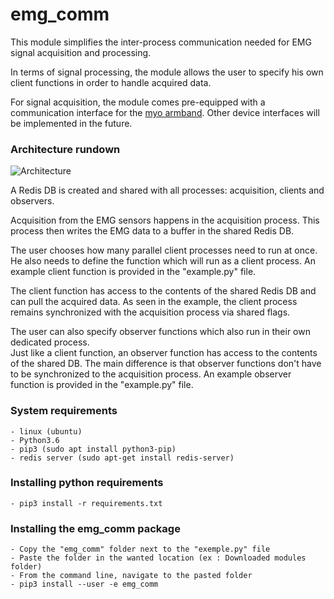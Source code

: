 # emg_comm

This module simplifies the inter-process communication needed for EMG signal acquisition and processing.

In terms of signal processing, the module allows the user to specify his own client functions in order to handle acquired data.

For signal acquisition, the module comes pre-equipped with a communication interface for the [myo armband](https://support.getmyo.com/hc/en-us/articles/203398347-Getting-started-with-your-Myo-armband).
Other device interfaces will be implemented in the future.

### Architecture rundown

![Architecture](file:///home/david/Documents/GIT/HandGestureRecognition/emg_comm/Docs/Architecture%20Diagram.png)
    
A Redis DB is created and shared with all processes: acquisition, clients and observers.

Acquisition from the EMG sensors happens in the acquisition process. This process then writes the EMG data to a buffer in the shared Redis DB.

The user chooses how many parallel client processes need to run at once. He also needs to define the function which will run as a client process.
An example client function is provided in the "example.py" file. 

The client function has access to the contents of the shared Redis DB and can pull the acquired data.
As seen in the example, the client process remains synchronized with the acquisition process via shared flags.

The user can also specify observer functions which also run in their own dedicated process.  
Just like a client function, an observer function has access to the contents of the shared DB. The main difference is that observer functions don't have to be synchronized to the acquisition process.
An example observer function is provided in the "example.py" file.

### System requirements
    - linux (ubuntu)
    - Python3.6
    - pip3 (sudo apt install python3-pip)
    - redis server (sudo apt-get install redis-server)

### Installing python requirements
    - pip3 install -r requirements.txt
    
### Installing the emg_comm package
    - Copy the "emg_comm" folder next to the "exemple.py" file
    - Paste the folder in the wanted location (ex : Downloaded modules folder) 
    - From the command line, navigate to the pasted folder
    - pip3 install --user -e emg_comm
